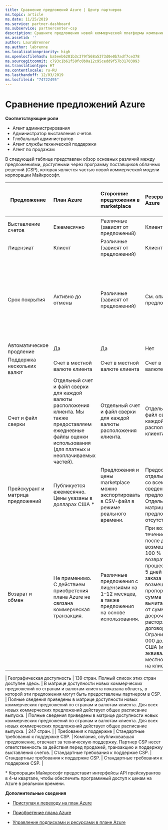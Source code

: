 ```yaml
---
title: Сравнение предложений Azure | Центр партнеров
ms.topic: article
ms.date: 11/25/2019
ms.service: partner-dashboard
ms.subservice: partnercenter-csp
description: Сравните предложения новой коммерческой платформы компании Майкрософт для партнеров в рамках программы поставщика облачных решений (CSP).
ms.assetid: ''
author: LauraBrenner
ms.author: labrenne
ms.localizationpriority: high
ms.openlocfilehash: ba5eeb6281b3c379f568a5373d0e0b7adf7ce378
ms.sourcegitcommit: c793c1b61f50fc0b0a12c95cedd9f57b31703093
ms.translationtype: HT
ms.contentlocale: ru-RU
ms.lasthandoff: 12/03/2019
ms.locfileid: "74722495"
---
```

# <a name="compare-azure-offers"></a>Сравнение предложений Azure

**Соответствующие роли**

- Агент администрирования
- Администратор выставления счетов
- Глобальный администратор
- Агент службы технической поддержки
- Агент по продажам

В следующей таблице представлен обзор основных различий между предложениями, доступными через программу поставщиков облачных решений (CSP), которая является частью новой коммерческой модели корпорации Майкрософт.


|**Предложение**| **План Azure**|**Сторонние предложения в marketplace**|**Резервирования Azure**|**Серверные подписки, продаваемые через программу CSP**|**Предложения на основе рабочих мест**|
|-------------------|:------|:-----|:---------|:--------------|:---------|
|Выставление счетов|Ежемесячно|Различные (зависят от предложений)|Клиент|Оплата заранее на весь срок или на 3 года|Ежемесячные или ежегодные|
|Лицензиат|Клиент|Различные (зависят от предложений)|Клиент| Клиент|   Клиент|
|Срок покрытия|Активно до отмены|Различные (зависят от предложений)|См. описание предложения|Для каждого резервирования Azure действует собственный уникальный срок действия.    Для каждой серверной подписки действует собственный уникальный срок действия.|   Дополнительные лицензии на рабочие места будут привязаны к имеющемуся периоду покрытия.|
|Автоматическое продление|Да|Да|Нет| Нет|Да|
|Поддержка нескольких валют|Счет в местной валюте клиента|Счет в местной валюте клиента|Счет в местной валюте клиента|Счет в местной валюте клиента|В местной валюте партнера| 
|Счет и файл сверки|Отдельный счет и файл сверки для каждой валюты расположения клиента.  Мы также предоставляем ежедневные файлы оценки использования (для платных и неоплачиваемых частей). |Отдельный счет и файл сверки для каждой валюты расположения клиента.|Отдельный счет и файл сверки для каждой валюты расположения клиента.|Отдельный счет и файл сверки для каждой валюты расположения клиента.|Все заказы в одном счете и файле сверки|
|Прейскурант и матрица предложений|Публикуется ежемесячно. Цены указаны в долларах США *|Предложения и цены marketplace можно экспортировать в CSV-файл в режиме реального времени.|Предоставляется отдельный файл со всеми ценами и сведениями о предложениях. Отдельный файл матрицы предложений отсутствует.||Предоставляется отдельный файл со всеми ценами и сведениями о предложениях. Отдельный файл матрицы предложений отсутствует.| Предоставляется отдельный файл со всеми ценами и сведениями о предложениях.|Отдельные прейскурант и матрица предложений (2 файла).|
|Возврат и обмен|Не применимо. С действием приобретения плана Azure не связана коммерческая транзакция.|Различные предложения с лицензиями на 1–12 месяцев, а также предложения на основе использования.|При возврате в течение 5 дней после даты заказа возмещается 100 % суммы. При возврате по прошествии более 5 дней после даты заказа возмещается пропорциональная сумма и вычитаются 12 % от суммы за досрочное расторжение договора. Ограничение: 50 000 долларов США (или эквивалент в местной валюте) на клиента в год.|При возврате в течение 60 дней после даты заказа возмещается 100 % суммы, а лицензионные ключи деактивируются. Частичные возвраты не будут приниматься.|   При приостановке или отмене в течение 30 дней возмещается 100 % суммы. При приостановке или отмене по истечении более 30 дней возмещается пропорциональная сумма.|

| Географическая доступность | 139 стран. Полный список этих стран доступен здесь. | В матрице доступности новых коммерческих предложений по странам и валютам клиента показана область, в которой эти предложения могут быть предоставлены партнером в CSP. | Полные сведения приведены в матрице доступности новых коммерческих предложений по странам и валютам клиента. Для всех новых коммерческих предложений действует общее расписание выпуска. | Полные сведения приведены в матрице доступности новых коммерческих предложений по странам и валютам клиента.  Для всех новых коммерческих предложений действует общее расписание выпуска. | 247 стран. | | Требования к поддержке | Стандартные требования к поддержке CSP. | Компания, опубликовавшая предложение, отвечает за техническую поддержку.  Партнер CSP несет ответственность за действия перед продажей, транзакцию и поддержку выставления счетов. | Стандартные требования к поддержке CSP. | Стандартные требования к поддержке CSP. | Стандартные требования к поддержке CSP. |

\* Корпорация Майкрософт предоставит интерфейсы API прейскурантов в 4-м квартале, чтобы обеспечить программный доступ к ценам на Azure в реальном времени.

**Дополнительные сведения**

- [Приступая к переходу на план Azure](azure-plan-get-started.md)

- [Приобретение плана Azure](purchase-azure-plan.md)

- [Управление подписками и ресурсами в плане Azure](azure-plan-manage.md)

